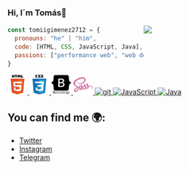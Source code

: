 ### Hi, I´m Tomás👋
<img align='right' src="https://user-images.githubusercontent.com/110040348/187575176-8b5db344-4400-4fcb-8a2f-157c522d5d98.png" width="230">

```javascript
const tomiigimenez2712 = {
  pronouns: "he" | "him",
  code: [HTML, CSS, JavaScript, Java],
  passions: ["performance web", "web development", "backend developer"] 
}
```
 <p align="left"> 

 <a href="https://www.w3.org/html/" target="_blank" rel="noreferrer"> <img src="https://raw.githubusercontent.com/devicons/devicon/master/icons/html5/html5-original-wordmark.svg" alt="html5" width="40" height="40"/> </a> 
  </a> <a href="https://www.w3schools.com/css/" target="_blank" rel="noreferrer"> <img src="https://raw.githubusercontent.com/devicons/devicon/master/icons/css3/css3-original-wordmark.svg" alt="css3" width="40" height="40"/> 
 <a href="https://getbootstrap.com" target="_blank" rel="noreferrer"> <img src="https://raw.githubusercontent.com/devicons/devicon/master/icons/bootstrap/bootstrap-plain-wordmark.svg" alt="bootstrap" width="40" height="40"/> 
 <a href="https://sass-lang.com" target="_blank" rel="noreferrer"> <img src="https://raw.githubusercontent.com/devicons/devicon/master/icons/sass/sass-original.svg" alt="sass" width="40" height="40"/> </a> 
 </a> <a href="https://git-scm.com/" target="_blank" rel="noreferrer"> <img src="https://www.vectorlogo.zone/logos/git-scm/git-scm-icon.svg" alt="git" width="40" height="40"/> </a> 
  </a> <a href="https://git-scm.com/" target="_blank" rel="noreferrer"> <img src="https://user-images.githubusercontent.com/110040348/236360274-6d094a75-1745-4568-aa72-9a9c5fc6402a.png" alt="JavaScript" width="40" height="40"/> </a> 
 </a> <a href="https://git-scm.com/" target="_blank" rel="noreferrer"> <img src="https://user-images.githubusercontent.com/110040348/236360435-8d13a4ff-cf79-4106-b26e-6377e78a3a69.png" alt="Java" width="40" height="40"/> </a> 
 </p>
 
 
## You can find me 🌍:
- [Twitter](https://twitter.com/tomii_gim)
- [Instagram](https://instagram.com/tomii.gim)
- [Telegram](https://t.me/Tomiigimenez2712)



<!--
**TomiiGimenez2712/Tomiigimenez2712** is a ✨ _special_ ✨ repository because its `README.md` (this file) appears on your GitHub profile.

Here are some ideas to get you started:

- 🔭 I’m currently working on ...
- 🌱 I’m currently learning ...
- 👯 I’m looking to collaborate on ...
- 🤔 I’m looking for help with ...
- 💬 Ask me about ...
- 📫 How to reach me: ...
- 😄 Pronouns: ...
- ⚡ Fun fact: ...
-->

